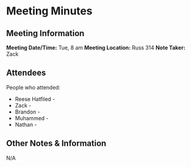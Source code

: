 # Meeting Minutes
## Meeting Information
**Meeting Date/Time:** Tue, 8 am
**Meeting Location:** Russ 314
**Note Taker:** Zack

## Attendees
People who attended:
- Reese Hatfiled - 
- Zack - 
- Brandon - 
- Muhammed - 
- Nathan - 
## Other Notes & Information
N/A
